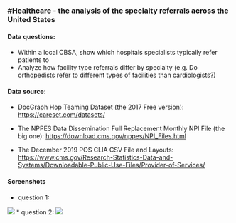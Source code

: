 ### #Healthcare - the analysis of the specialty referrals across the United States
#### Data questions:
* Within a local CBSA, show which hospitals specialists typically refer patients to
* Analyze how facility type referrals differ by specialty (e.g. Do orthopedists refer to different types of facilities than cardiologists?)
#### Data source: 
* DocGraph Hop Teaming Dataset (the 2017 Free version): https://careset.com/datasets/

* The NPPES Data Dissemination Full Replacement Monthly NPI File (the big one): https://download.cms.gov/nppes/NPI_Files.html

* The December 2019 POS CLIA CSV File and Layouts:
https://www.cms.gov/Research-Statistics-Data-and-Systems/Downloadable-Public-Use-Files/Provider-of-Services/
#### Screenshots
* question 1:
<img src='patient_specialty.png'>
* question 2:
<img src='facility_type_specialty.png'>
